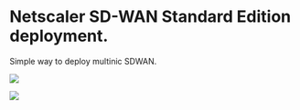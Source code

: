 Netscaler SD-WAN Standard Edition deployment.
====================
Simple way to deploy multinic SDWAN.

<a href="https://azuredeploy.net/" target="_blank"><img src="http://azuredeploy.net/deploybutton.png"/></a>



<a href="https://portal.azure.com/#create/Microsoft.Template/uri/https%3A%2F%2Fgithub.com%2FujjwalKSingh%2Fsdwantemplate%2Fblob%2Fmaster%2FmainTemplate.json" target="_blank">
    <img src="http://azuredeploy.net/deploybutton.png"/>
</a>
